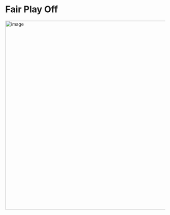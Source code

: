 # Fair Play Off #
<img width="593" alt="image" src="https://github.com/user-attachments/assets/1302df28-bb47-49a4-a079-8c1b95efe5df" />
